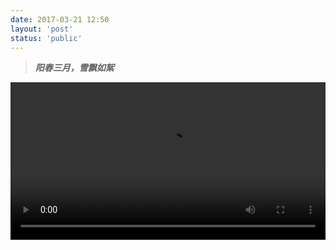 ```yaml
---
date: 2017-03-21 12:50
layout: 'post'
status: 'public'
---
```

> ***阳春三月，雪飘如絮***


<video width="100%" controls="controls" border=0><source src="https://vkceyugu.cdn.bspapp.com/VKCEYUGU-imgbed/7aa689f5-a3b5-4f33-833a-801c4645e9d5.mp4"></video>
